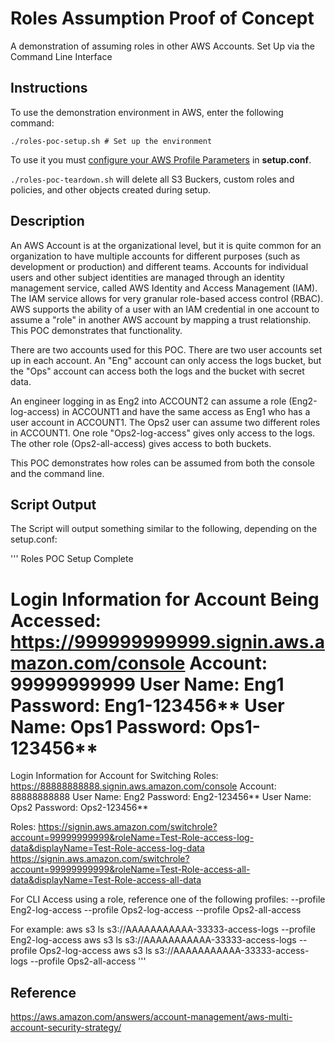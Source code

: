 # Roles Assumption Proof of Concept
A demonstration of assuming roles in other AWS Accounts.  Set Up via the Command Line Interface

## Instructions
To use the demonstration environment in AWS, enter the following command:
```
./roles-poc-setup.sh # Set up the environment
```

To use it you must [configure your AWS Profile Parameters](../master/doc/configuration.md)
in **setup.conf**.

`./roles-poc-teardown.sh` will delete all S3 Buckers, custom roles and policies, and
other objects created during setup.

## Description
An AWS Account is at the organizational level, but it is quite common for an organization
to have multiple accounts for different purposes (such as development or production) and
different teams.  Accounts for individual users and other subject identities are managed
through an identity management service, called AWS Identity and Access Management (IAM).  
The IAM service allows for very granular role-based access control (RBAC).  AWS supports
the ability of a user with an IAM credential in one account to assume a "role" in another
AWS account by mapping a trust relationship.  This POC demonstrates that functionality.

There are two accounts used for this POC.  There are two user accounts set up in each
account. An "Eng" account can only access the logs bucket, but the "Ops" account can
access both the logs and the bucket with secret data.

An engineer logging in as Eng2 into ACCOUNT2 can assume a role (Eng2-log-access) in
ACCOUNT1 and have the same access as Eng1 who has a user account in ACCOUNT1.  The
Ops2 user can assume two different roles in ACCOUNT1.  One role "Ops2-log-access"
gives only access to the logs. The other role (Ops2-all-access) gives access to both
buckets.

This POC demonstrates how roles can be assumed from both the console and the command line.

## Script Output
The Script will output something similar to the following, depending on the setup.conf:

'''
Roles POC Setup Complete

Login Information for Account Being Accessed:
https://999999999999.signin.aws.amazon.com/console
Account: 99999999999
User Name: Eng1    Password:  Eng1-123456**
User Name: Ops1    Password:  Ops1-123456**
==========================================================

Login Information for Account for Switching Roles:
https://88888888888.signin.aws.amazon.com/console
Account: 88888888888
User Name: Eng2    Password:  Eng2-123456**
User Name: Ops2    Password:  Ops2-123456**

Roles:
https://signin.aws.amazon.com/switchrole?account=99999999999&roleName=Test-Role-access-log-data&displayName=Test-Role-access-log-data
https://signin.aws.amazon.com/switchrole?account=99999999999&roleName=Test-Role-access-all-data&displayName=Test-Role-access-all-data

For CLI Access using a role, reference one of the following profiles:
   --profile Eng2-log-access
   --profile Ops2-log-access
   --profile Ops2-all-access

For example:
aws s3 ls s3://AAAAAAAAAAA-33333-access-logs --profile Eng2-log-access
aws s3 ls s3://AAAAAAAAAAA-33333-access-logs --profile Ops2-log-access
aws s3 ls s3://AAAAAAAAAAA-33333-access-logs --profile Ops2-all-access
'''

## Reference
https://aws.amazon.com/answers/account-management/aws-multi-account-security-strategy/
